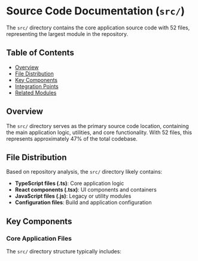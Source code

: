 # Source Code Documentation (`src/`)

The `src/` directory contains the core application source code with 52 files, representing the largest module in the repository.

## Table of Contents
- [Overview](#overview)
- [File Distribution](#file-distribution)
- [Key Components](#key-components)
- [Integration Points](#integration-points)
- [Related Modules](#related-modules)

## Overview

The `src/` directory serves as the primary source code location, containing the main application logic, utilities, and core functionality. With 52 files, this represents approximately 47% of the total codebase.

## File Distribution

Based on repository analysis, the `src/` directory likely contains:
- **TypeScript files (.ts)**: Core application logic
- **React components (.tsx)**: UI components and containers
- **JavaScript files (.js)**: Legacy or utility modules
- **Configuration files**: Build and application configuration

## Key Components

### Core Application Files
The `src/` directory structure typically includes: